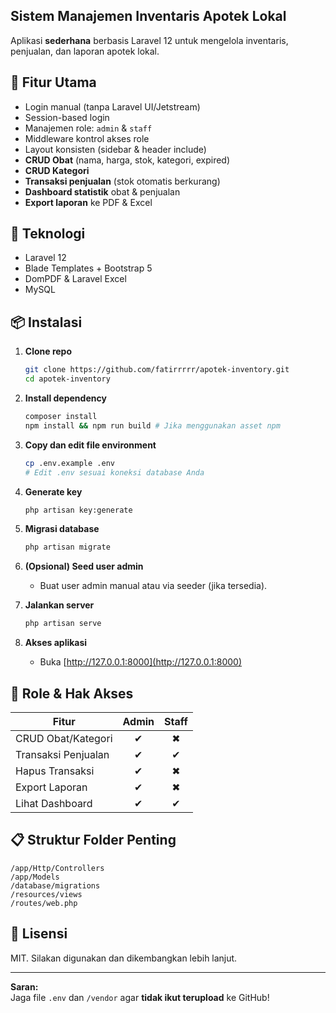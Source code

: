 ## Sistem Manajemen Inventaris Apotek Lokal

Aplikasi **sederhana** berbasis Laravel 12 untuk mengelola inventaris, penjualan, dan laporan apotek lokal.

## 🚀 Fitur Utama

-   Login manual (tanpa Laravel UI/Jetstream)
-   Session-based login
-   Manajemen role: `admin` & `staff`
-   Middleware kontrol akses role
-   Layout konsisten (sidebar & header include)
-   **CRUD Obat** (nama, harga, stok, kategori, expired)
-   **CRUD Kategori**
-   **Transaksi penjualan** (stok otomatis berkurang)
-   **Dashboard statistik** obat & penjualan
-   **Export laporan** ke PDF & Excel

## 🧰 Teknologi

-   Laravel 12
-   Blade Templates + Bootstrap 5
-   DomPDF & Laravel Excel
-   MySQL

## 📦 Instalasi

1. **Clone repo**

    ```sh
    git clone https://github.com/fatirrrrr/apotek-inventory.git
    cd apotek-inventory
    ```

2. **Install dependency**

    ```sh
    composer install
    npm install && npm run build # Jika menggunakan asset npm
    ```

3. **Copy dan edit file environment**

    ```sh
    cp .env.example .env
    # Edit .env sesuai koneksi database Anda
    ```

4. **Generate key**

    ```sh
    php artisan key:generate
    ```

5. **Migrasi database**

    ```sh
    php artisan migrate
    ```

6. **(Opsional) Seed user admin**

    - Buat user admin manual atau via seeder (jika tersedia).

7. **Jalankan server**

    ```sh
    php artisan serve
    ```

8. **Akses aplikasi**
    - Buka [http://127.0.0.1:8000](http://127.0.0.1:8000)

## 👤 Role & Hak Akses

| Fitur               | Admin | Staff |
| ------------------- | :---: | :---: |
| CRUD Obat/Kategori  |   ✔   |   ✖   |
| Transaksi Penjualan |   ✔   |   ✔   |
| Hapus Transaksi     |   ✔   |   ✖   |
| Export Laporan      |   ✔   |   ✖   |
| Lihat Dashboard     |   ✔   |   ✔   |

## 📋 Struktur Folder Penting

```
/app/Http/Controllers
/app/Models
/database/migrations
/resources/views
/routes/web.php
```

## 📄 Lisensi

MIT. Silakan digunakan dan dikembangkan lebih lanjut.

---

**Saran:**  
Jaga file `.env` dan `/vendor` agar **tidak ikut terupload** ke GitHub!
